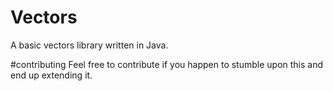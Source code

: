 # Vectors
A basic vectors library written in Java. 


#contributing 
Feel free to contribute if you happen to stumble upon this and end up extending it.
